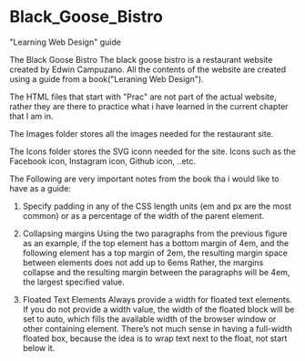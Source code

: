# Black_Goose_Bistro
"Learning Web Design" guide 

The Black Goose Bistro
The black goose bistro is a restaurant website created by Edwin Campuzano. 
All the contents of the website are created using a guide from a book("Leraning Web Design").

The HTML files that start with "Prac" are not part of the actual website, 
rather they are there to practice what i have learned in the current chapter that I am in.

The Images folder stores all the images needed for the restaurant site.

The Icons folder stores the SVG iconn needed for the site. 
Icons such as the Facebook icon, Instagram icon, Github icon, ..etc.

The Following are very important notes from the book tha i would like to have as a guide:

1. Specify padding in any of the CSS length units (em and px are the most common) or as a percentage   of the width of the parent element.

2. Collapsing margins
Using the two paragraphs from the previous figure as an example, if the top
element has a bottom margin of 4em, and the following element has a top
margin of 2em, the resulting margin space between elements does not add
up to 6ems Rather, the margins collapse and the resulting margin between
the paragraphs will be 4em, the largest specified value. 

3. Floated Text Elements 
Always provide a width for floated text elements.
If you do not provide a width value, the width of the floated block will be
set to auto, which fills the available width of the browser window or other
containing element. There’s not much sense in having a full-width floated
box, because the idea is to wrap text next to the float, not start below it. 

